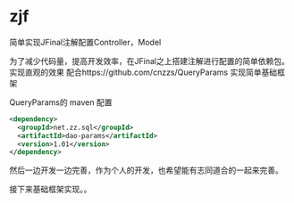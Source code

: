 # zjf
简单实现JFinal注解配置Controller，Model 

为了减少代码量，提高开发效率，在JFinal之上搭建注解进行配置的简单依赖包。 实现直观的效果
配合https://github.com/cnzzs/QueryParams   实现简单基础框架

QueryParams的 maven 配置
```xml
<dependency>
  <groupId>net.zz.sql</groupId>
  <artifactId>dao-params</artifactId>
  <version>1.01</version>
</dependency>
```
然后一边开发一边完善，作为个人的开发，也希望能有志同道合的一起来完善。

接下来基础框架实现。。



